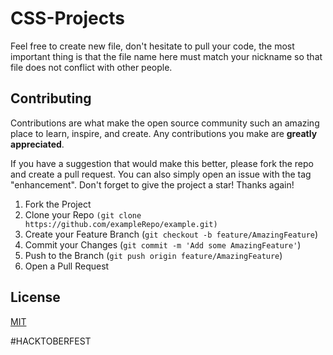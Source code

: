# CSS-Projects
Feel free to create new file, don't hesitate to pull your code, the most important thing is that the file name here must match your nickname so that file does not conflict with other people.

## Contributing
Contributions are what make the open source community such an amazing place to learn, inspire, and create. Any contributions you make are **greatly appreciated**.

If you have a suggestion that would make this better, please fork the repo and create a pull request. You can also simply open an issue with the tag "enhancement".
Don't forget to give the project a star! Thanks again!

1. Fork the Project
2. Clone your Repo `(git clone https://github.com/exampleRepo/example.git)`
3. Create your Feature Branch (`git checkout -b feature/AmazingFeature`)
4. Commit your Changes (`git commit -m 'Add some AmazingFeature'`)
5. Push to the Branch (`git push origin feature/AmazingFeature`)
6. Open a Pull Request

## License
[MIT](https://choosealicense.com/licenses/mit/)

#HACKTOBERFEST
